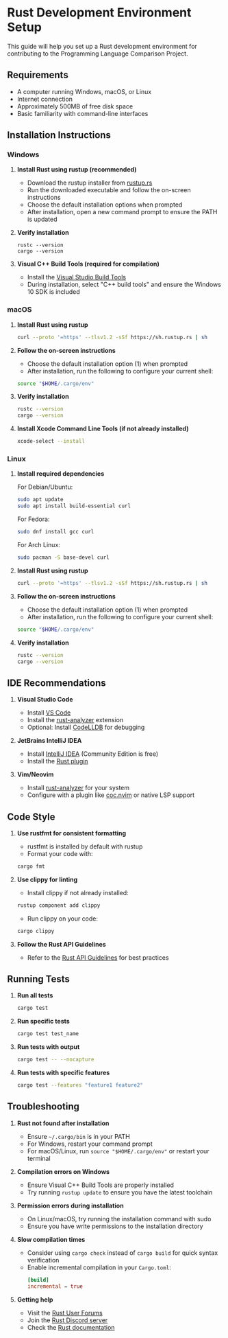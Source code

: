 # Rust Development Environment Setup

This guide will help you set up a Rust development environment for contributing to the Programming Language Comparison Project.

## Requirements

- A computer running Windows, macOS, or Linux
- Internet connection
- Approximately 500MB of free disk space
- Basic familiarity with command-line interfaces

## Installation Instructions

### Windows

1. **Install Rust using rustup (recommended)**
   - Download the rustup installer from [rustup.rs](https://rustup.rs/)
   - Run the downloaded executable and follow the on-screen instructions
   - Choose the default installation options when prompted
   - After installation, open a new command prompt to ensure the PATH is updated

2. **Verify installation**
   ```
   rustc --version
   cargo --version
   ```

3. **Visual C++ Build Tools (required for compilation)**
   - Install the [Visual Studio Build Tools](https://visualstudio.microsoft.com/visual-cpp-build-tools/)
   - During installation, select "C++ build tools" and ensure the Windows 10 SDK is included

### macOS

1. **Install Rust using rustup**
   ```bash
   curl --proto '=https' --tlsv1.2 -sSf https://sh.rustup.rs | sh
   ```

2. **Follow the on-screen instructions**
   - Choose the default installation option (1) when prompted
   - After installation, run the following to configure your current shell:
   ```bash
   source "$HOME/.cargo/env"
   ```

3. **Verify installation**
   ```bash
   rustc --version
   cargo --version
   ```

4. **Install Xcode Command Line Tools (if not already installed)**
   ```bash
   xcode-select --install
   ```

### Linux

1. **Install required dependencies**
   
   For Debian/Ubuntu:
   ```bash
   sudo apt update
   sudo apt install build-essential curl
   ```
   
   For Fedora:
   ```bash
   sudo dnf install gcc curl
   ```
   
   For Arch Linux:
   ```bash
   sudo pacman -S base-devel curl
   ```

2. **Install Rust using rustup**
   ```bash
   curl --proto '=https' --tlsv1.2 -sSf https://sh.rustup.rs | sh
   ```

3. **Follow the on-screen instructions**
   - Choose the default installation option (1) when prompted
   - After installation, run the following to configure your current shell:
   ```bash
   source "$HOME/.cargo/env"
   ```

4. **Verify installation**
   ```bash
   rustc --version
   cargo --version
   ```

## IDE Recommendations

1. **Visual Studio Code**
   - Install [VS Code](https://code.visualstudio.com/)
   - Install the [rust-analyzer](https://marketplace.visualstudio.com/items?itemName=rust-lang.rust-analyzer) extension
   - Optional: Install [CodeLLDB](https://marketplace.visualstudio.com/items?itemName=vadimcn.vscode-lldb) for debugging

2. **JetBrains IntelliJ IDEA**
   - Install [IntelliJ IDEA](https://www.jetbrains.com/idea/) (Community Edition is free)
   - Install the [Rust plugin](https://plugins.jetbrains.com/plugin/8182-rust)

3. **Vim/Neovim**
   - Install [rust-analyzer](https://rust-analyzer.github.io/) for your system
   - Configure with a plugin like [coc.nvim](https://github.com/neoclide/coc.nvim) or native LSP support

## Code Style

1. **Use rustfmt for consistent formatting**
   - rustfmt is installed by default with rustup
   - Format your code with:
   ```bash
   cargo fmt
   ```

2. **Use clippy for linting**
   - Install clippy if not already installed:
   ```bash
   rustup component add clippy
   ```
   - Run clippy on your code:
   ```bash
   cargo clippy
   ```

3. **Follow the Rust API Guidelines**
   - Refer to the [Rust API Guidelines](https://rust-lang.github.io/api-guidelines/) for best practices

## Running Tests

1. **Run all tests**
   ```bash
   cargo test
   ```

2. **Run specific tests**
   ```bash
   cargo test test_name
   ```

3. **Run tests with output**
   ```bash
   cargo test -- --nocapture
   ```

4. **Run tests with specific features**
   ```bash
   cargo test --features "feature1 feature2"
   ```

## Troubleshooting

1. **Rust not found after installation**
   - Ensure `~/.cargo/bin` is in your PATH
   - For Windows, restart your command prompt
   - For macOS/Linux, run `source "$HOME/.cargo/env"` or restart your terminal

2. **Compilation errors on Windows**
   - Ensure Visual C++ Build Tools are properly installed
   - Try running `rustup update` to ensure you have the latest toolchain

3. **Permission errors during installation**
   - On Linux/macOS, try running the installation command with sudo
   - Ensure you have write permissions to the installation directory

4. **Slow compilation times**
   - Consider using `cargo check` instead of `cargo build` for quick syntax verification
   - Enable incremental compilation in your `Cargo.toml`:
     ```toml
     [build]
     incremental = true
     ```

5. **Getting help**
   - Visit the [Rust User Forums](https://users.rust-lang.org/)
   - Join the [Rust Discord server](https://discord.gg/rust-lang)
   - Check the [Rust documentation](https://doc.rust-lang.org/)
